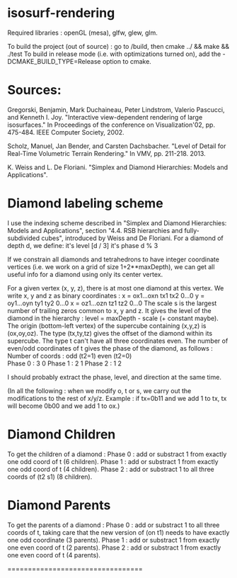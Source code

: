 # isosurf-rendering

Required libraries : openGL (mesa), glfw, glew, glm.

To build the project (out of source) : go to /build, then 
cmake ../ && make && ./test
To build in release mode (i.e. with optimizations turned on),
add the -DCMAKE_BUILD_TYPE=Release option to cmake.

# Sources:

Gregorski, Benjamin, Mark Duchaineau, Peter Lindstrom, Valerio Pascucci, and Kenneth I. Joy. "Interactive view-dependent rendering of large isosurfaces." In Proceedings of the conference on Visualization'02, pp. 475-484. IEEE Computer Society, 2002.

Scholz, Manuel, Jan Bender, and Carsten Dachsbacher. "Level of Detail for Real-Time Volumetric Terrain Rendering." In VMV, pp. 211-218. 2013.

K. Weiss and L. De Floriani. "Simplex and Diamond Hierarchies: Models and Applications".


# Diamond labeling scheme
I use the indexing scheme described in "Simplex and Diamond Hierarchies: Models and Applications", section "4.4. RSB hierarchies and fully-subdivided cubes", introduced by Weiss and De Floriani.
For a diamond of depth d, we define:
    it's level [d / 3]
    it's phase d % 3

If we constrain all diamonds and tetrahedrons to have integer coordinate vertices (i.e. we work on a grid of size 1+2**maxDepth), we can get all useful info for a diamond using only its center vertex. 

For a given vertex (x, y, z), there is at most one diamond at this vertex.
We write x, y and z as binary coordinates :
    x = ox1...oxn tx1 tx2 0...0
    y = oy1...oyn ty1 ty2 0...0
    x = oz1...ozn tz1 tz2 0...0
The scale s is the largest number of trailing zeros common to x, y and z. It gives the level of the diamond in the hierarchy : level = maxDepth - scale (+ constant maybe).
The origin (bottom-left vertex) of the supercube containing (x,y,z) is (ox,oy,oz).
The type (tx,ty,tz) gives the offset of the diamond within its supercube. The type t can't have all three coordinates even. The number of even/odd coordinates of t gives the phase of the diamond, as follows :
    Number of coords : odd (t2=1)  even (t2=0)       
    Phase 0 :          3           0
    Phase 1 :          2           1
    Phase 2 :          1           2

I should probably extract the phase, level, and direction at the same time.

(In all the following : when we modify o, t or s, we carry out the modifications
to the rest of x/y/z. Example : if tx=0b11 and we add 1 to tx, tx will become 0b00
and we add 1 to ox.) 

# Diamond Children
To get the children of a diamond :
    Phase 0 : add or substract 1 from exactly one odd coord of t (6 children).
    Phase 1 : add or substract 1 from exactly one odd coord of t (4 children).
    Phase 2 : add or substract 1 to all three coords of (t2 s1) (8 children).

# Diamond Parents
To get the parents of a diamond :
    Phase 0 : add or substract 1 to all three coords of t, taking care that the new version of (on t1) needs to have exactly one odd coordinate (3 parents).
    Phase 1 : add or substract 1 from exactly one even coord of t (2 parents).
    Phase 2 : add or substract 1 from exactly one even coord of t (4 parents).



=================================


